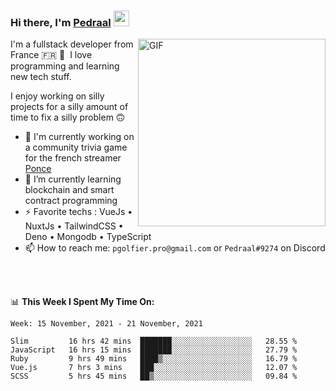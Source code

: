 ### Hi there, I'm <a href="https://pedraal.dev" target="_blank">Pedraal</a> <img src="https://media.giphy.com/media/hvRJCLFzcasrR4ia7z/giphy.gif" width="25px">
<img align="right" alt="GIF" src="https://pedraal.dev/avatar.png" width="300" height="300" />

I'm a fullstack developer from France 🇫🇷 🥖 &nbsp;I love programming and learning new
tech stuff.

I enjoy working on silly projects for a silly amount of time to fix a silly problem 🙃

- 🔭  I'm currently working on a community trivia game for the french streamer <a href="https://twitch.tv/ponce" target="_blank">Ponce</a>
- 🌱 I’m currently learning blockchain and smart contract programming
- ⚡ Favorite techs : VueJs &bull; NuxtJs &bull; TailwindCSS &bull; Deno &bull; Mongodb &bull; TypeScript
- 📫 How to reach me: `pgolfier.pro@gmail.com` or `Pedraal#9274` on Discord

<br>
<br>

📊 **This Week I Spent My Time On:**
<!--START_SECTION:waka-->
```text
Week: 15 November, 2021 - 21 November, 2021

Slim         16 hrs 42 mins  ███████░░░░░░░░░░░░░░░░░░   28.55 % 
JavaScript   16 hrs 15 mins  ███████░░░░░░░░░░░░░░░░░░   27.79 % 
Ruby         9 hrs 49 mins   ████▒░░░░░░░░░░░░░░░░░░░░   16.79 % 
Vue.js       7 hrs 3 mins    ███░░░░░░░░░░░░░░░░░░░░░░   12.07 % 
SCSS         5 hrs 45 mins   ██▒░░░░░░░░░░░░░░░░░░░░░░   09.84 % 
```
<!--END_SECTION:waka-->
